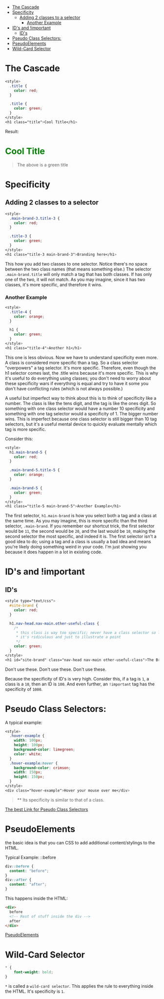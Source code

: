 - [The Cascade](#the-cascade)
- [Specificity](#specificity)
  - [Adding 2 classes to a selector](#adding-2-classes-to-a-selector)
    - [Another Example](#another-example)
- [ID's and !important](#ids-and-important)
  - [ID's](#ids)
- [Pseudo Class Selectors:](#pseudo-class-selectors)
- [PseudoElements](#pseudoelements)
- [Wild-Card Selector](#wild-card-selector)
# The Cascade

```css
<style>
  .title {
    color: red;
  }

  .title {
    color: green;
  }
</style>
<h1 class="title">Cool Title</h1>
```
Result:
<h1 class="title" style="color:green">Cool Title</h1>

> The above is a green title

# Specificity

## Adding 2 classes to a selector

```css
<style>
  .main-brand-3.title-3 {
    color: red;
  }

  .title-3 {
    color: green;
  }
</style>
<h1 class="title-3 main-brand-3">Branding here</h1>
```

This how you add two classes to one selector. Notice there's no space between the two class names (that means something else.) The selector `.main-brand.title` will only match a tag that has both classes. If has only one of the two, it will not match. As you may imagine, since it has two classes, it's more specific, and therefore it wins.

### Another Example

```css
<style>
  .title-4 {
    color: orange;
  }

  h1 {
    color: green;
  }
</style>
<h1 class="title-4">Another h1</h1>

```

This one is less obvious. Now we have to understand specificity even more. A class is considered more specific than a tag. So a class selector "overpowers" a tag selector. It's more specific. Therefore, even though the h1 selector comes last, the .title wins because it's more specific. This is why it's useful to do everything using classes; you don't need to worry about these specificity wars if everything is equal and try to have it some you don't have conflicting rules (which is not always possible.)

A useful but imperfect way to think about this is to think of specificity like a number. The class is like the tens digit, and the tag is like the ones digit. So something with one class selector would have a number 10 specificity and something with one tag selector would a specificity of 1. The bigger number wins. This is imperfect because one class selector is still bigger than 10 tag selectors, but it's a useful mental device to quickly evaluate mentally which tag is more specific.

Consider this:

```css
<style>
  h1.main-brand-5 {
    color: red;
  }

  .main-brand-5.title-5 {
    color: orange;
  }

  .main-brand-5 {
    color: green;
  }
</style>
<h1 class="title-5 main-brand-5">Another Example</h1>
```

The first selector, `h1.main-brand` is how you select both a tag and a class at the same time. As you may imagine, this is more specific than the third selector, `.main-brand`. If you remember our shortcut trick, the first selector would be `11`, the second would be `20`, and the last would be `10`, making the second selector the most specific, and indeed it is. The first selector isn't a good idea to do; using a tag and a class is usually a bad idea and means you're likely doing something weird in your code. I'm just showing you because it does happen in a lot in existing code.

# ID's and !important

## ID's

```css
<style type="text/css">
  #site-brand {
    color: red;
  }

  h1.nav-head.nav-main.other-useful-class {
    /*
     * this class is way too specific; never have a class selector so long
     * it's ridiculous and just to illustrate a point
     */
    color: green;
  }
</style>
<h1 id="site-brand" class="nav-head nav-main other-useful-class">The Brand of my Website</h1>
```

Don't use these. Don't use these. Don't use these.

Because the specificity of ID's is very high. Consider this, if a tag is `1`, a class is a `10`, then an ID is `100`. And even further, an `!important` tag has the specificity of `1000`.

# Pseudo Class Selectors:

A typical example:

```css
<style>
  .hover-example {
    width: 100px;
    height: 100px;
    background-color: limegreen;
    color: white;
  }
  .hover-example:hover {
    background-color: crimson;
    width: 150px;
    height: 150px;
  }
</style>
<div class="hover-example">Hover your mouse over me</div>
```
> ** Its specificity is similar to that of a class.


[The best Link for Pseudo Class Selectors](https://css-tricks.com/pseudo-class-selectors/)

# PseudoElements

the basic idea is that you can CSS to add additional content/stylings to the HTML.

Typical Example: ::before

```css
div::before {
  content: "before";
}
div::after {
  content: "after";
}
```

This happens inside the HTML:

```html
<div>
  before
  <!-- Rest of stuff inside the div -->
  after
</div>

```

[PseudoElements](https://css-tricks.com/almanac/selectors/a/after-and-before/)

# Wild-Card Selector

```css
* {
    font-weight: bold;
}

```

`*` is called a `wild-card selector`. This applies the rule to everything inside the HTML. It's specificity is `1`.

